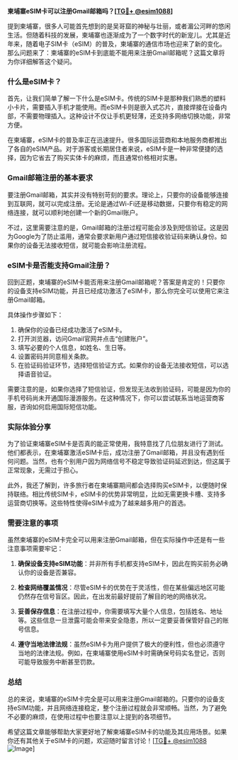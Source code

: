 **柬埔寨eSIM卡可以注册Gmail邮箱吗？[[TG💪+ @esim1088](https://t.me/s/esim1088)]**

提到柬埔寨，很多人可能首先想到的是吴哥窟的神秘与壮丽，或者湄公河畔的悠闲生活。但随着科技的发展，柬埔寨也逐渐成为了一个数字时代的新宠儿。尤其是近年来，随着电子SIM卡（eSIM）的普及，柬埔寨的通信市场也迎来了新的变化。那么问题来了：柬埔寨的eSIM卡到底能不能用来注册Gmail邮箱呢？这篇文章将为你详细解答这个疑问。

### 什么是eSIM卡？

首先，让我们简单了解一下什么是eSIM卡。传统的SIM卡是那种我们熟悉的塑料小卡片，需要插入手机才能使用。而eSIM卡则是嵌入式芯片，直接焊接在设备内部，不需要物理插入。这种设计不仅让手机更轻薄，还支持多网络切换功能，非常方便。

在柬埔寨，eSIM卡的普及率正在迅速提升。很多国际运营商和本地服务商都推出了各自的eSIM产品。对于游客或长期居住者来说，eSIM卡是一种非常便捷的选择，因为它省去了购买实体卡的麻烦，而且通常价格相对实惠。

### Gmail邮箱注册的基本要求

要注册Gmail邮箱，其实并没有特别苛刻的要求。理论上，只要你的设备能够连接到互联网，就可以完成注册。无论是通过Wi-Fi还是移动数据，只要你有稳定的网络连接，就可以顺利地创建一个新的Gmail账户。

不过，这里需要注意的是，Gmail邮箱的注册过程可能会涉及到短信验证。这是因为Google为了防止滥用，通常会要求新用户通过短信接收验证码来确认身份。如果你的设备无法接收短信，就可能会影响注册流程。

### eSIM卡是否能支持Gmail注册？

回到正题，柬埔寨的eSIM卡能否用来注册Gmail邮箱呢？答案是肯定的！只要你的设备支持eSIM功能，并且已经成功激活了eSIM卡，那么你完全可以使用它来注册Gmail邮箱。

具体操作步骤如下：
1. 确保你的设备已经成功激活了eSIM卡。
2. 打开浏览器，访问Gmail官网并点击“创建账户”。
3. 填写必要的个人信息，如姓名、生日等。
4. 设置密码并同意相关条款。
5. 在验证码验证环节，选择短信验证方式。如果你的设备无法接收短信，可以选择语音验证。

需要注意的是，如果你选择了短信验证，但发现无法收到验证码，可能是因为你的手机号码尚未开通国际漫游服务。在这种情况下，你可以尝试联系当地运营商客服，咨询如何启用国际短信功能。

### 实际体验分享

为了验证柬埔寨eSIM卡是否真的能正常使用，我特意找了几位朋友进行了测试。他们都表示，在柬埔寨激活eSIM卡后，成功注册了Gmail邮箱，并且没有遇到任何问题。当然，也有个别用户因为网络信号不稳定导致验证码延迟到达，但这属于正常现象，无需过于担心。

此外，我还了解到，许多旅行者在柬埔寨期间都会选择购买eSIM卡，以便随时保持联络。相比传统SIM卡，eSIM卡的优势非常明显，比如无需更换卡槽、支持多运营商切换等。这些特性使得eSIM卡成为了越来越多用户的首选。

### 需要注意的事项

虽然柬埔寨的eSIM卡完全可以用来注册Gmail邮箱，但在实际操作中还是有一些注意事项需要牢记：

1. **确保设备支持eSIM功能**：并非所有手机都支持eSIM卡，因此在购买前务必确认你的设备是否兼容。
   
2. **检查网络覆盖情况**：尽管eSIM卡的优势在于灵活性，但在某些偏远地区可能仍然存在信号盲区。因此，在出发前最好提前了解目的地的网络状况。

3. **妥善保存信息**：在注册过程中，你需要填写大量个人信息，包括姓名、地址等。这些信息一旦泄露可能会带来安全隐患，所以一定要妥善保管好自己的账号信息。

4. **遵守当地法律法规**：虽然eSIM卡为用户提供了极大的便利性，但也必须遵守当地的法律法规。例如，在柬埔寨使用eSIM卡时需确保号码实名登记，否则可能导致服务中断甚至罚款。

### 总结

总的来说，柬埔寨的eSIM卡完全是可以用来注册Gmail邮箱的。只要你的设备支持eSIM功能，并且网络连接稳定，整个注册过程就会非常顺畅。当然，为了避免不必要的麻烦，在使用过程中也要注意以上提到的各项细节。

希望这篇文章能够帮助大家更好地了解柬埔寨eSIM卡的功能及其应用场景。如果你还有其他关于eSIM卡的问题，欢迎随时留言讨论！[[TG💪+ @esim1088](https://t.me/s/esim1088) ![Image](https://i.postimg.cc/4NQfJmqS/Snipaste-2025-05-13-00-14-12.png)]